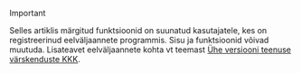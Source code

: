 > [!IMPORTANT]
> Selles artiklis märgitud funktsioonid on suunatud kasutajatele, kes on registreerinud eelväljaannete programmis. Sisu ja funktsioonid võivad muutuda. Lisateavet eelväljaannete kohta vt teemast [Ühe versiooni teenuse värskenduste KKK](https://docs.microsoft.com/dynamics365/unified-operations/fin-and-ops/get-started/one-version).
